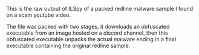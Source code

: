 This is the raw output of ILSpy of a packed redline malware sample I found on a scam youtube video.

The file was packed with two stages, it downloads an obfuscated executable from an image hosted on a discord channel,
then this obfuscated executable unpacks the actual malware  ending in a final executable containing the original redline sample.
